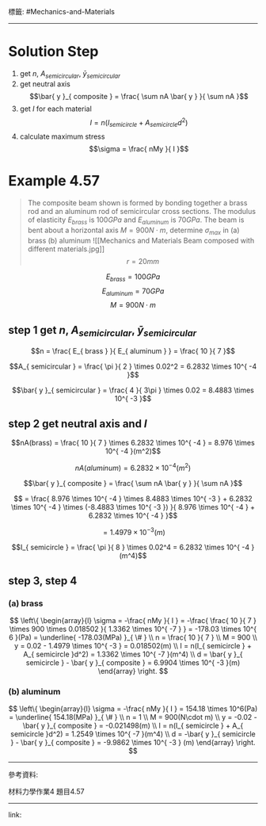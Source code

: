標籤: #Mechanics-and-Materials 

---

# Solution Step

1. get $n$, $A_{ semicircular }$, $\bar{ y }_{ semicircular }$
2. get neutral axis $$\bar{ y }_{ composite } = \frac{ \sum nA \bar{ y } }{ \sum nA }$$
3. get $I$ for each material $$I = n(I_{ semicircle } + A_{ semicircle } d^2)$$
4. calculate maximum stress $$\sigma = \frac{ nMy }{ I }$$

# Example 4.57

> The composite beam shown is formed by bonding together a brass rod and an aluminum rod of semicircular cross sections. The modulus of elasticity $E_{ brass }$ is $100GPa$ and $E_{ aluminum }$ is $70GPa$. The beam is bent about a horizontal axis $M = 900N\cdot m$, determine $\sigma_{ max }$ in 
> (a) brass 
> (b) aluminum
> ![[Mechanics and Materials Beam composed with different materials.jpg]]
> $$r = 20mm$$

$$E_{ brass } = 100GPa$$
$$E_{ aluminum } = 70GPa$$
$$M = 900N\cdot m$$

## step 1 get $n$, $A_{ semicircular }$, $\bar{ y }_{ semicircular }$

$$n = \frac{ E_{ brass } }{ E_{ aluminum } } = \frac{ 10 }{ 7 }$$

$$A_{ semicircular } = \frac{ \pi }{ 2 } \times 0.02^2 = 6.2832 \times 10^{ -4 }$$

$$\bar{ y }_{ semicircular } = \frac{ 4 }{ 3\pi } \times 0.02 = 8.4883 \times 10^{ -3 }$$

## step 2 get neutral axis and $I$

$$nA(brass) = \frac{ 10 }{ 7 } \times 6.2832 \times 10^{ -4 } = 8.976 \times 10^{ -4 }(m^2)$$

$$nA(aluminum) = 6.2832 \times 10^{ -4 }(m^2)$$

$$\bar{ y }_{ composite } = \frac{ \sum nA \bar{ y } }{ \sum nA }$$

$$ = \frac{ 8.976 \times 10^{ -4 } \times 8.4883 \times 10^{ -3 } + 6.2832 \times 10^{ -4 } \times (-8.4883 \times 10^{ -3 }) }{ 8.976 \times 10^{ -4 } + 6.2832 \times 10^{ -4 } }$$

$$ = 1.4979 \times 10^{ -3 }(m)$$

$$I_{ semicircle } = \frac{ \pi }{ 8 } \times 0.02^4 = 6.2832 \times 10^{ -4 }(m^4)$$

## step 3, step 4

### (a) brass

$$
\left\{
	\begin{array}{l}
		\sigma = -\frac{ nMy }{ I } = -\frac{ \frac{ 10 }{ 7 } \times 900 \times 0.018502 }{ 1.3362 \times 10^{ -7 } } = -178.03 \times 10^{ 6 }(Pa) = \underline{ -178.03(MPa) }_{ \# } \\
		n = \frac{ 10 }{ 7 } \\
		M = 900 \\
		y = 0.02 - 1.4979 \times 10^{ -3 } = 0.018502(m) \\
		I = n(I_{ semicircle } + A_{ semicircle }d^2) = 1.3362 \times 10^{ -7 }(m^4) \\
		d = \bar{ y }_{ semicircle } - \bar{ y }_{ composite } = 6.9904 \times 10^{ -3 }(m)
	\end{array}
\right.
$$

### (b) aluminum

$$
\left\{
	\begin{array}{l}
		\sigma = -\frac{ nMy }{ I } = 154.18 \times 10^6(Pa) = \underline{ 154.18(MPa) }_{ \# } \\
		n = 1 \\
		M = 900(N\cdot m) \\
		y = -0.02 - \bar{ y }_{ composite } = -0.021498(m) \\
		I = n(I_{ semicircle } + A_{ semicircle }d^2) = 1.2549 \times 10^{ -7 }(m^4) \\
		d = -\bar{ y }_{ semicircle } - \bar{ y }_{ composite } = -9.9862 \times 10^{ -3 } (m)
	\end{array}
\right.
$$

---

參考資料:

材料力學作業4 題目4.57

---

link:

